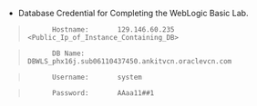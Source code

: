 - Database Credential for Completing the WebLogic Basic Lab.

>           Hostname:		129.146.60.235 <Public_Ip_of_Instance_Containing_DB>

>           DB Name:		DBWLS_phx16j.sub06110437450.ankitvcn.oraclevcn.com

>           Username:		system

>	    	Password:		AAaa11##1